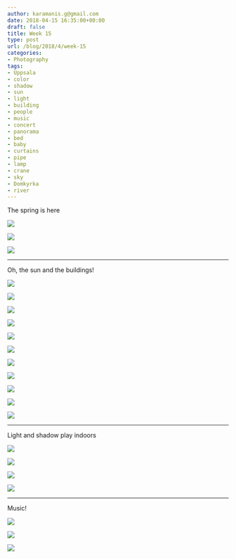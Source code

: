 ```yaml
---
author: karamanis.g@gmail.com
date: 2018-04-15 16:35:00+00:00
draft: false
title: Week 15
type: post
url: /blog/2018/4/week-15
categories:
- Photography
tags:
- Uppsala
- color
- shadow
- sun
- light
- building
- people
- music
- concert
- panorama
- bed
- baby
- curtains
- pipe
- lamp
- crane
- sky
- Domkyrka
- river
---
```


The spring is here



  
   ![](/images/2018-04-15-20184week-15/IMG_5477.jpg)

  

  
   ![](/images/2018-04-15-20184week-15/IMG_5435.jpg)

  

  
   ![](/images/2018-04-15-20184week-15/IMG_5414.jpg)

  



* * *

Oh, the sun and the buildings!



  
   ![](/images/2018-04-15-20184week-15/IMG_5411.jpg)

  

  
   ![](/images/2018-04-15-20184week-15/IMG_5412.jpg)

  

  
   ![](/images/2018-04-15-20184week-15/IMG_5413.jpg)

  

  
   ![](/images/2018-04-15-20184week-15/IMG_5434.jpg)

  

  
   ![](/images/2018-04-15-20184week-15/IMG_5437.jpg)

  

  
   ![](/images/2018-04-15-20184week-15/IMG_5439.jpg)

  

  
   ![](/images/2018-04-15-20184week-15/IMG_5470.jpg)

  

  
   ![](/images/2018-04-15-20184week-15/IMG_5402.jpg)

  

  
   ![](/images/2018-04-15-20184week-15/IMG_5702.jpg)

  

  
   ![](/images/2018-04-15-20184week-15/IMG_5401.jpg)

  

  
   ![](/images/2018-04-15-20184week-15/IMG_5399.jpg)

  



* * *

Light and shadow play indoors



  
   ![](/images/2018-04-15-20184week-15/IMG_5362.jpg)

  

  
   ![](/images/2018-04-15-20184week-15/IMG_5363.jpg)

  

  
   ![](/images/2018-04-15-20184week-15/IMG_5451.jpg)

  

  
   ![](/images/2018-04-15-20184week-15/IMG_5460.jpg)

  



* * *

Music!



  
   ![](/images/2018-04-15-20184week-15/IMG_5525.jpg)

  

  
   ![](/images/2018-04-15-20184week-15/IMG_5623.jpg)

  

  
   ![](/images/2018-04-15-20184week-15/IMG_5700.jpg)

  


